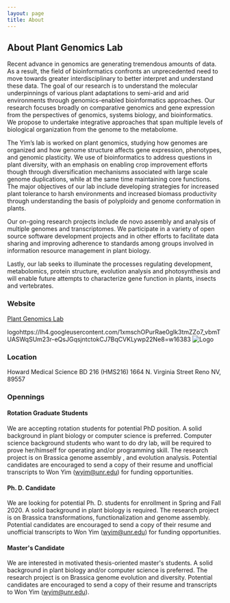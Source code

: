 ```yaml
---
layout: page
title: About
---
```

## About Plant Genomics Lab
Recent advance in genomics are generating tremendous amounts of data. As a result, the field of bioinformatics confronts an unprecedented need to move towards greater interdisciplinary to better interpret and understand these data. The goal of our research is to understand the molecular underpinnings of various plant adaptations to semi-arid and arid environments through genomics-enabled bioinformatics approaches. Our research focuses broadly on comparative genomics and gene expression from the perspectives of genomics, systems biology, and bioinformatics. We propose to undertake integrative approaches that span multiple levels of biological organization from the genome to the metabolome.

The Yim’s lab is worked on plant genomics, studying how genomes are organized and how genome structure affects gene expression, phenotypes, and genomic plasticity. We use of bioinformatics to address questions in plant diversity, with an emphasis on enabling crop improvement efforts though through diversification mechanisms associated with large scale genome duplications, while at the same time maintaining core functions. The major objectives of our lab include developing strategies for increased plant tolerance to harsh environments and increased biomass productivity through understanding the basis of polyploidy and genome conformation in plants.

Our on-going research projects include de novo assembly and analysis of multiple genomes and transcriptomes. We participate in a variety of open source software development projects and in other efforts to facilitate data sharing and improving adherence to standards among groups involved in information resource management in plant biology.

Lastly, our lab seeks to illuminate the processes regulating development, metabolomics, protein structure, evolution analysis and photosynthesis and will enable future attempts to characterize gene function in plants, insects and vertebrates.

### Website
[Plant Genomics Lab](https://www.plantbioinformatics.org/)

logohttps://lh4.googleusercontent.com/1xmschOPurRae0gIk3tmZZo7_vbmTUASWqSUm23r-eQsJGqsjntctokCJ7BqCVKLywp22Ne8=w16383
![Logo]({{site.baseurl}}/fig/200.jpg)

### Location
Howard Medical Science BD 216 (HMS216)
1664  N. Virginia Street Reno NV, 89557

### Opennings

#### Rotation Graduate Students
We are accepting rotation students for potential PhD position. A solid background in plant biology or computer science is preferred. Computer science background students who want to do dry lab, will be required to prove her/himself for operating and/or programming skill. The research project is on Brassica genome assembly , and evolution analysis. Potential candidates are encouraged to send a copy of their resume and unofficial transcripts to Won Yim (wyim@unr.edu) for funding opportunities.

#### Ph. D. Candidate
We are looking for potential Ph. D. students for enrollment in Spring and Fall 2020. A solid background in plant biology is required. The research project is on Brassica transformations, functionalization  and genome assembly. Potential candidates are encouraged to send a copy of their resume and unofficial transcripts to Won Yim (wyim@unr.edu) for funding opportunities.

#### Master's Candidate
We are interested in motivated thesis-oriented master's students. A solid background in plant biology and/or computer science is preferred. The research project is on Brassica genome evolution and diversity. Potential candidates are encouraged to send a copy of their resume and transcripts to Won Yim (wyim@unr.edu).




